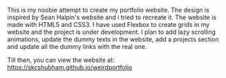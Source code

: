This is my noobie attempt to create my portfolio website. The design is inspired by Sean Halpin's website and i tried to recreate it. The website is made with HTML5 and CSS3. I have used Flexbox to create grids in my website and the project is under development. I plan to add lazy scrolling animations, update the dummy texts in the website, add a projects section and update all the dummy links with the real one.

Till then, you can view the website at: https://skcshubham.github.io/weirdportfolio 
